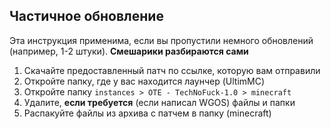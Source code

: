 ## Частичное обновление
Эта инструкция применима, если вы пропустили немного обновлений (например, 1-2 штуки). **Смешарики разбираются сами**

1. Скачайте предоставленный патч по ссылке, которую вам отправили
2. Откройте папку, где у вас находится лаунчер (UltimMC)
3. Откройте папку `instances > OTE - TechNoFuck-1.0 > minecraft`
4. Удалите, **если требуется** (если написал WGOS) файлы и папки
5. Распакуйте файлы из архива с патчем в папку (minecraft)